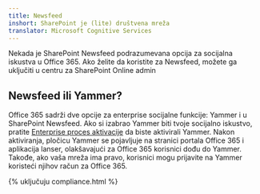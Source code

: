 ```yaml
---
title: Newsfeed
inshort: SharePoint je (lite) društvena mreža
translator: Microsoft Cognitive Services
---
```



Nekada je SharePoint Newsfeed podrazumevana opcija za socijalna iskustva u Office 365. Ako želite da koristite za Newsfeed, možete ga uključiti u centru za SharePoint Online admin

## Newsfeed ili Yammer?
Office 365 sadrži dve opcije za enterprise socijalne funkcije: Yammer i u SharePoint Newsfeed. Ako si izabrao Yammer biti tvoje socijalno iskustvo, pratite [Enterprise proces aktivacije](https://support.office.com/en-us/article/Enterprise-Activation-process-4f924c74-87d2-49d0-a4f6-cba3ce2b0e7c) da biste aktivirali Yammer. Nakon aktiviranja, pločicu Yammer se pojavljuje na stranici portala Office 365 i aplikacija lanser, olakšavajući za Office 365 korisnici dođu do Yammer. Takođe, ako vaša mreža ima pravo, korisnici mogu prijavite na Yammer koristeći njihov račun za Office 365.

{% uključuju compliance.html %}

